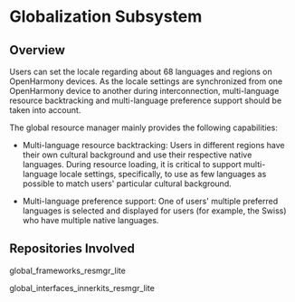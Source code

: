 # Globalization Subsystem<a name="EN-US_TOPIC_0000001054438981"></a>

## Overview<a name="section11516137123416"></a>

Users can set the locale regarding about 68 languages and regions on OpenHarmony devices. As the locale settings are synchronized from one OpenHarmony device to another during interconnection, multi-language resource backtracking and multi-language preference support should be taken into account.

The global resource manager mainly provides the following capabilities:

-   Multi-language resource backtracking: Users in different regions have their own cultural background and use their respective native languages. During resource loading, it is critical to support multi-language locale settings, specifically, to use as few languages as possible to match users' particular cultural background.

-   Multi-language preference support: One of users' multiple preferred languages is selected and displayed for users \(for example, the Swiss\) who have multiple native languages.

## Repositories Involved<a name="section5889165803317"></a>

global\_frameworks\_resmgr\_lite

global\_interfaces\_innerkits\_resmgr\_lite

